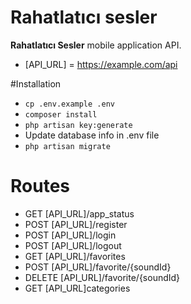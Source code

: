 # Rahatlatıcı sesler

**Rahatlatıcı Sesler** mobile application API.

* [API_URL] = https://example.com/api

#Installation
* `cp .env.example .env`
* `composer install`
* `php artisan key:generate`
* Update database info in .env file
* `php artisan migrate`

# Routes
* GET [API_URL]/app_status
* POST [API_URL]/register
* POST [API_URL]/login
* POST [API_URL]/logout
* GET [API_URL]/favorites
* POST [API_URL]/favorite/{soundId}
* DELETE [API_URL]/favorite/{soundId}
* GET [API_URL]categories
